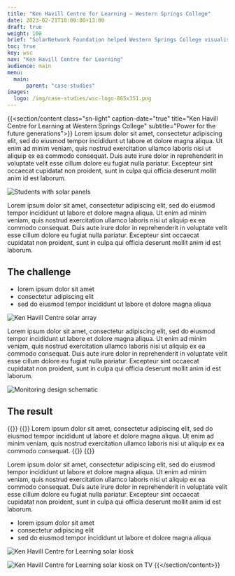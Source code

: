 ```yaml
---
title: "Ken Havill Centre for Learning — Western Springs College"
date: 2023-02-21T10:00:00+13:00
draft: true
weight: 100
brief: "SolarNetwork Foundation helped Western Springs College visualise real-time building energy use with a 50 kW solar array."
toc: true
key: wsc
nav: "Ken Havill Centre for Learning"
audience: main
menu:
  main:
      parent: "case-studies"
images:
  logo: /img/case-studies/wsc-logo-865x351.png
---
```

{{<section/content class="sn-light" caption-date="true" title="Ken Havill Centre for Learning at Western Springs College" subtitle="Power for the future generations">}}
Lorem ipsum dolor sit amet, consectetur adipiscing elit, sed do eiusmod tempor incididunt ut labore
et dolore magna aliqua. Ut enim ad minim veniam, quis nostrud exercitation ullamco laboris nisi ut
aliquip ex ea commodo consequat. Duis aute irure dolor in reprehenderit in voluptate velit esse
cillum dolore eu fugiat nulla pariatur. Excepteur sint occaecat cupidatat non proident, sunt in
culpa qui officia deserunt mollit anim id est laborum.

![Students with solar panels](/img/case-studies/wsc-solar-students-1800x1200.jpg)

Lorem ipsum dolor sit amet, consectetur adipiscing elit, sed do eiusmod tempor incididunt ut labore
et dolore magna aliqua. Ut enim ad minim veniam, quis nostrud exercitation ullamco laboris nisi ut
aliquip ex ea commodo consequat. Duis aute irure dolor in reprehenderit in voluptate velit esse
cillum dolore eu fugiat nulla pariatur. Excepteur sint occaecat cupidatat non proident, sunt in
culpa qui officia deserunt mollit anim id est laborum.

## The challenge

 * lorem ipsum dolor sit amet
 * consectetur adipiscing elit
 * sed do eiusmod tempor incididunt ut labore et dolore magna aliqua

![Ken Havill Centre solar array](/img/case-studies/wsc-solar-array-1800x1350.jpg)

Lorem ipsum dolor sit amet, consectetur adipiscing elit, sed do eiusmod tempor incididunt ut labore
et dolore magna aliqua. Ut enim ad minim veniam, quis nostrud exercitation ullamco laboris nisi ut
aliquip ex ea commodo consequat. Duis aute irure dolor in reprehenderit in voluptate velit esse
cillum dolore eu fugiat nulla pariatur. Excepteur sint occaecat cupidatat non proident, sunt in
culpa qui officia deserunt mollit anim id est laborum.

![Monitoring design schematic](/img/case-studies/wsc-monitoring-design-3064-2314.png)

## The result

{{<quote-bar>}}
{{<quote url="https://westernsprings.school.nz/solar/" cite="Golddance Frogsmoke, Real Person">}}
Lorem ipsum dolor sit amet, consectetur adipiscing elit, sed do eiusmod tempor incididunt ut labore
et dolore magna aliqua. Ut enim ad minim veniam, quis nostrud exercitation ullamco laboris nisi ut
aliquip ex ea commodo consequat.
{{</quote>}}
{{</quote-bar>}}

Lorem ipsum dolor sit amet, consectetur adipiscing elit, sed do eiusmod tempor incididunt ut labore
et dolore magna aliqua. Ut enim ad minim veniam, quis nostrud exercitation ullamco laboris nisi ut
aliquip ex ea commodo consequat. Duis aute irure dolor in reprehenderit in voluptate velit esse
cillum dolore eu fugiat nulla pariatur. Excepteur sint occaecat cupidatat non proident, sunt in
culpa qui officia deserunt mollit anim id est laborum.

 * lorem ipsum dolor sit amet
 * consectetur adipiscing elit
 * sed do eiusmod tempor incididunt ut labore et dolore magna aliqua

![Ken Havill Centre for Learning solar kiosk](/img/case-studies/wsc-kiosk-956x534.gif)

![Ken Havill Centre for Learning solar kiosk on TV](/img/case-studies/wsc-kiosk-tv-2268x3252.jpg)
{{</section/content>}}

